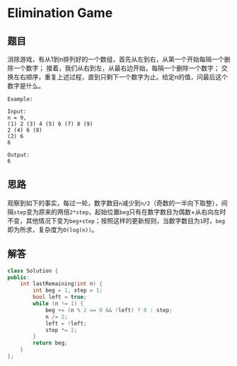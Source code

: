 # Elimination Game

## 题目

消除游戏，有从1到n排列好的一个数组，首先从左到右，从第一个开始每隔一个删除一个数字；
接着，我们从右到左，从最右边开始，每隔一个删除一个数字；
交换左右顺序，重复上述过程，直到只剩下一个数字为止。给定n的值，问最后这个数字是什么。

```
Example:

Input:
n = 9,
(1) 2 (3) 4 (5) 6 (7) 8 (9)
2 (4) 6 (8)
(2) 6
6

Output:
6
```

## 思路

观察到如下的事实，每过一轮，数字数目`n`减少到`n/2`（奇数的一半向下取整），间隔`step`变为原来的两倍`2*step`，起始位置`beg`只有在数字数目为偶数+从右向左时不变，其他情况下变为`beg+step`；按照这样的更新规则，当数字数目为`1`时，`beg`即为所求，复杂度为`O(log(n))`。

## 解答

```cpp
class Solution {
public:
    int lastRemaining(int n) {
        int beg = 1, step = 1;
        bool left = true;
        while (n != 1) {
            beg += (n % 2 == 0 && !left) ? 0 : step;
            n /= 2;
            left = !left;
            step *= 2;
        }
        return beg;
    }
};
```
